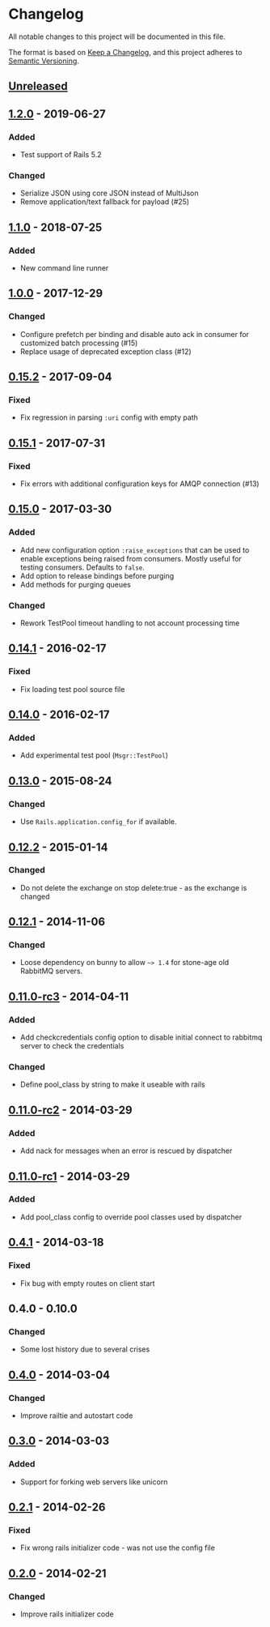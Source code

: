 # Changelog
All notable changes to this project will be documented in this file.

The format is based on [Keep a Changelog](https://keepachangelog.com/en/1.0.0/), and this project adheres to [Semantic Versioning](https://semver.org/spec/v2.0.0.html).

## [Unreleased]

## [1.2.0] - 2019-06-27
### Added
- Test support of Rails 5.2

### Changed
- Serialize JSON using core JSON instead of MultiJson
- Remove application/text fallback for payload (#25)

## [1.1.0] - 2018-07-25
### Added
- New command line runner

## [1.0.0] - 2017-12-29
### Changed
- Configure prefetch per binding and disable auto ack in consumer for customized batch processing (#15)
- Replace usage of deprecated exception class (#12)

## [0.15.2] - 2017-09-04
### Fixed
- Fix regression in parsing `:uri` config with empty path

## [0.15.1] - 2017-07-31
### Fixed
- Fix errors with additional configuration keys for AMQP connection (#13)

## [0.15.0] - 2017-03-30
### Added
- Add new configuration option `:raise_exceptions` that can be used to enable
  exceptions being raised from consumers. Mostly useful for testing consumers.
  Defaults to `false`.
- Add option to release bindings before purging
- Add methods for purging queues

### Changed
- Rework TestPool timeout handling to not account processing time

## [0.14.1] - 2016-02-17
### Fixed
- Fix loading test pool source file

## [0.14.0] - 2016-02-17
### Added
- Add experimental test pool (`Msgr::TestPool`)

## [0.13.0] - 2015-08-24
### Changed
- Use `Rails.application.config_for` if available.

## [0.12.2] - 2015-01-14
### Changed
- Do not delete the exchange on stop delete:true - as the exchange is changed

## [0.12.1] - 2014-11-06
### Changed
- Loose dependency on bunny to allow `~> 1.4` for stone-age old RabbitMQ servers.

## [0.11.0-rc3] - 2014-04-11
### Added
- Add checkcredentials config option to disable initial connect to rabbitmq
  server to check the credentials

### Changed
- Define pool_class by string to make it useable with rails

## [0.11.0-rc2] - 2014-03-29
### Added
- Add nack for messages when an error is rescued by dispatcher

## [0.11.0-rc1] - 2014-03-29
### Added
- Add pool_class config to override pool classes used by dispatcher

## [0.4.1] - 2014-03-18
### Fixed
- Fix bug with empty routes on client start

## 0.4.0 - 0.10.0
### Changed
- Some lost history due to several crises

## [0.4.0] - 2014-03-04
### Changed
- Improve railtie and autostart code

## [0.3.0] - 2014-03-03
### Added
- Support for forking web servers like unicorn

## [0.2.1] - 2014-02-26
### Fixed
- Fix wrong rails initializer code - was not use the config file

## [0.2.0] - 2014-02-21
### Changed
- Improve rails initializer code

[Unreleased]: https://github.com/jgraichen/msgr/compare/v1.2.0...HEAD
[1.2.0]: https://github.com/jgraichen/msgr/compare/v1.1.0...v1.2.0
[1.1.0]: https://github.com/jgraichen/msgr/compare/v1.0.0...v1.1.0
[1.0.0]: https://github.com/jgraichen/msgr/compare/v0.15.2...v1.0.0
[0.15.2]: https://github.com/jgraichen/msgr/compare/v0.15.1...v0.15.2
[0.15.1]: https://github.com/jgraichen/msgr/compare/v0.15.0...v0.15.1
[0.15.0]: https://github.com/jgraichen/msgr/compare/v0.14.1...v0.15.0
[0.14.1]: https://github.com/jgraichen/msgr/compare/v0.14.0...v0.14.1
[0.14.0]: https://github.com/jgraichen/msgr/compare/v0.13.0...v0.14.0
[0.13.0]: https://github.com/jgraichen/msgr/compare/v0.12.3...v0.13.0
[0.12.2]: https://github.com/jgraichen/msgr/compare/v0.12.1...v0.12.2
[0.12.1]: https://github.com/jgraichen/msgr/compare/v0.12.0...v0.12.1
[0.11.0-rc3]: https://github.com/jgraichen/msgr/compare/v0.11.0.rc2...v0.11.0.rc3
[0.11.0-rc2]: https://github.com/jgraichen/msgr/compare/v0.11.0.rc1...v0.11.0.rc2
[0.11.0-rc1]: https://github.com/jgraichen/msgr/compare/v0.10.2...v0.11.0.rc1
[0.4.1]: https://github.com/jgraichen/msgr/compare/v0.4.0...v0.4.1
[0.4.0]: https://github.com/jgraichen/msgr/compare/v0.3.0...v0.4.0
[0.3.0]: https://github.com/jgraichen/msgr/compare/v0.2.1...v0.3.0
[0.2.1]: https://github.com/jgraichen/msgr/compare/v0.2.0...v0.2.1
[0.2.0]: https://github.com/jgraichen/msgr/compare/v0.1.1...v0.2.0
